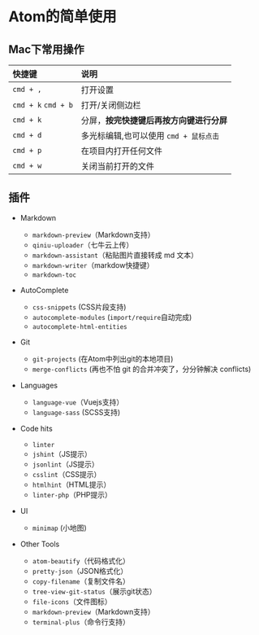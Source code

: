 # Atom的简单使用

## Mac下常用操作

| 快捷键 | 说明 |
| :--- | :--- |
| `cmd + ,` | 打开设置 |
| `cmd + k` `cmd + b` | 打开/关闭侧边栏 |
| `cmd + k` | 分屏，**按完快捷键后再按方向键进行分屏** |
| `cmd + d` | 多光标编辑,也可以使用 `cmd + 鼠标点击` |
| `cmd + p` | 在项目内打开任何文件 |
| `cmd + w` | 关闭当前打开的文件 |

## 插件

* Markdown
    * `markdown-preview`（Markdown支持）
    * `qiniu-uploader`（七牛云上传）
    * `markdown-assistant`（粘贴图片直接转成 md 文本）
    * `markdown-writer`（markdow快捷键）
    * `markdown-toc`


* AutoComplete
    * `css-snippets` (CSS片段支持)
    * `autocomplete-modules` (`import/require`自动完成)
    * `autocomplete-html-entities` 


* Git
    * `git-projects` (在Atom中列出git的本地项目)
    * `merge-conflicts` (再也不怕 git 的合并冲突了，分分钟解决 conflicts)


* Languages 
    * `language-vue`（Vuejs支持）
    * `language-sass` (SCSS支持)


* Code hits
    * `linter`
    * `jshint`（JS提示）
    * `jsonlint`（JS提示）
    * `csslint`（CSS提示）
    * `htmlhint`（HTML提示）
    * `linter-php`（PHP提示）


* UI
    * `minimap` (小地图)


* Other Tools
    * `atom-beautify`（代码格式化）
    * `pretty-json`（JSON格式化）
    * `copy-filename`（复制文件名）
    * `tree-view-git-status`（展示git状态）
    * `file-icons`（文件图标）
    * `markdown-preview`（Markdown支持）
    * `terminal-plus`（命令行支持）


